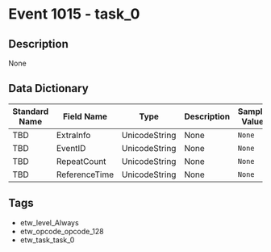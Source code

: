 # Event 1015 - task_0

## Description
None

## Data Dictionary
|Standard Name|Field Name|Type|Description|Sample Value|
|---|---|---|---|---|
|TBD|ExtraInfo|UnicodeString|None|`None`|
|TBD|EventID|UnicodeString|None|`None`|
|TBD|RepeatCount|UnicodeString|None|`None`|
|TBD|ReferenceTime|UnicodeString|None|`None`|

## Tags
* etw_level_Always
* etw_opcode_opcode_128
* etw_task_task_0